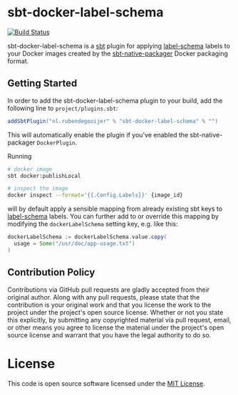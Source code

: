 # sbt-docker-label-schema

[![Build Status](https://travis-ci.org/rubendg/sbt-docker-label-schema.svg?branch=master)](https://travis-ci.org/rubendg/sbt-docker-label-schema)

sbt-docker-label-schema is a [sbt](http://www.scala-sbt.org/) plugin for applying [label-schema](http://label-schema.org/rc1/) labels to
your Docker images created by the [sbt-native-packager](http://www.scala-sbt.org/sbt-native-packager/) Docker packaging format.

## Getting Started

In order to add the sbt-docker-label-schema plugin to your build, add the following line to `project/plugins.sbt`:

```scala
addSbtPlugin("nl.rubendegooijer" % "sbt-docker-label-schema" % "")
```

This will automatically enable the plugin if you've enabled the sbt-native-packager `DockerPlugin`.

Running

```bash
# docker image
sbt docker:publishLocal 

# inspect the image 
docker inspect --format='{{.Config.Labels}}' {image_id}
```

will by default apply a sensible mapping from already existing sbt keys to [label-schema](http://label-schema.org/rc1/) labels.
You can further add to or override this mapping by modifying the `dockerLabelSchema` setting key, e.g. like this:

```scala
dockerLabelSchema := dockerLabelSchema.value.copy(
  usage = Some("/usr/doc/app-usage.txt")
)
```

## Contribution Policy

Contributions via GitHub pull requests are gladly accepted from their original author.
Along with any pull requests, please state that the contribution is your original work 
and that you license the work to the project under the project's open source license. 
Whether or not you state this explicitly, by submitting any copyrighted material via 
pull request, email, or other means you agree to license the material under the 
project's open source license and warrant that you have the legal authority to do so.

# License 

This code is open source software licensed under the [MIT License](https://opensource.org/licenses/MIT).
